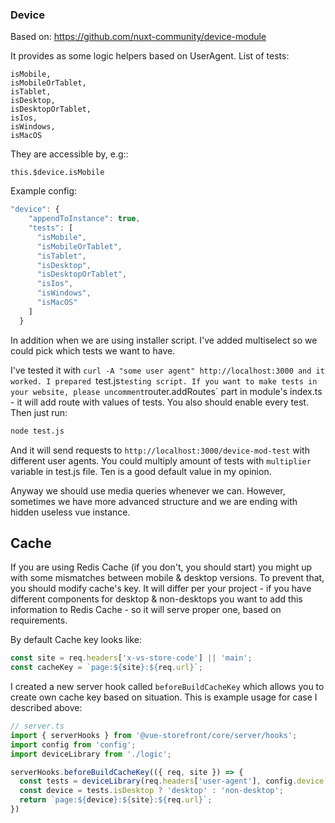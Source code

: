 ### Device

Based on: https://github.com/nuxt-community/device-module

It provides as some logic helpers based on UserAgent. List of tests:
```
isMobile,
isMobileOrTablet,
isTablet,
isDesktop,
isDesktopOrTablet,
isIos,
isWindows,
isMacOS
```

They are accessible by, e.g::
```
this.$device.isMobile
```

Example config:
```js
"device": {
    "appendToInstance": true,
    "tests": [
      "isMobile",
      "isMobileOrTablet",
      "isTablet",
      "isDesktop",
      "isDesktopOrTablet",
      "isIos",
      "isWindows",
      "isMacOS"
    ]
  }
  ```

In addition when we are using installer script. I've added multiselect so we could pick which tests we want to have.

I've tested it with `curl -A "some user agent" http://localhost:3000 and it worked.
I prepared `test.js` testing script. If you want to make tests in your website, please uncomment `router.addRoutes` part in module's index.ts - it will add route with values of tests. You also should enable every test. Then just run:
```sh
node test.js
```
And it will send requests to `http://localhost:3000/device-mod-test` with different user agents. You could multiply amount of tests with `multiplier` variable in test.js file. Ten is a good default value in my opinion.

Anyway we should use media queries whenever we can. However, sometimes we have more advanced structure and we are ending with hidden useless vue instance.

## Cache
If you are using Redis Cache (if you don't, you should start) you might up with some mismatches between mobile & desktop versions. To prevent that, you should modify cache's key. It will differ per your project - if you have different components for desktop & non-desktops you want to add this information to Redis Cache - so it will serve proper one, based on requirements.

By default Cache key looks like:
```js
const site = req.headers['x-vs-store-code'] || 'main';
const cacheKey = `page:${site}:${req.url}`;
```

I created a new server hook called `beforeBuildCacheKey` which allows you to create own cache key based on situation. This is example usage for case I described above:
```ts
// server.ts
import { serverHooks } from '@vue-storefront/core/server/hooks';
import config from 'config';
import deviceLibrary from './logic';

serverHooks.beforeBuildCacheKey(({ req, site }) => {
  const tests = deviceLibrary(req.headers['user-agent'], config.device.tests);
  const device = tests.isDesktop ? 'desktop' : 'non-desktop';
  return `page:${device}:${site}:${req.url}`;
})

```